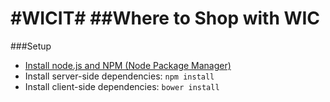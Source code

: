 #WICIT#
##Where to Shop with WIC
=============================

###Setup
  - [Install node.js and NPM (Node Package Manager)](http://blog.nodeknockout.com/post/65463770933/how-to-install-node-js-and-npm)
  - Install server-side dependencies: `npm install`
  - Install client-side dependencies: `bower install`